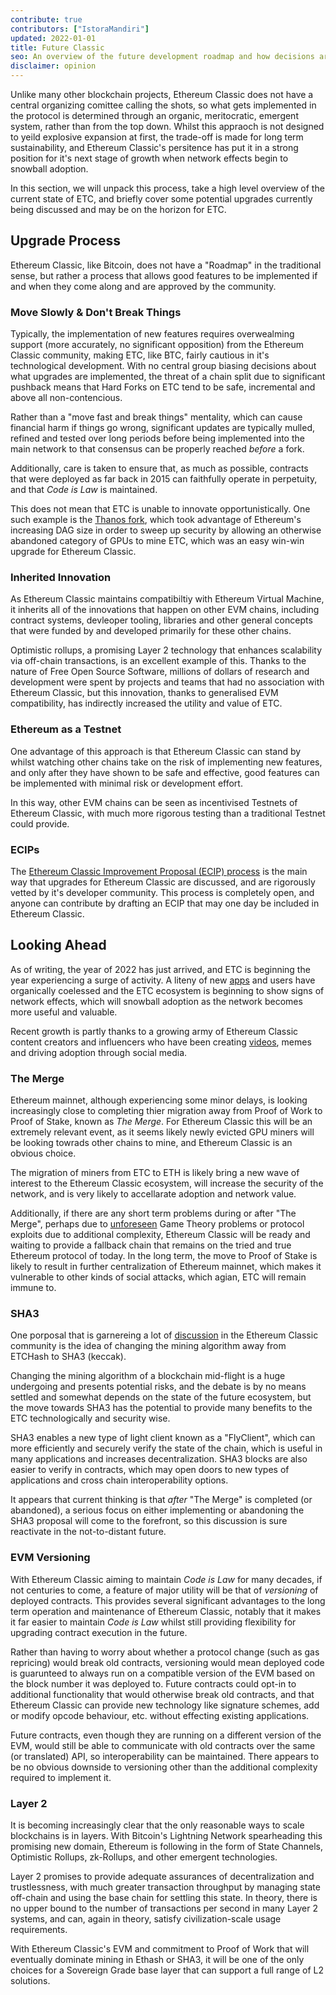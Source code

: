 ```yaml
---
contribute: true
contributors: ["IstoraMandiri"]
updated: 2022-01-01
title: Future Classic
seo: An overview of the future development roadmap and how decisions are made in the Ethereum Classic ecosystem, based on it's history, principles.
disclaimer: opinion
---
```


Unlike many other blockchain projects, Ethereum Classic does not have a central organizing comittee calling the shots, so what gets implemented in the protocol is determined through an organic, meritocratic, emergent system, rather than from the top down. Whilst this appraoch is not designed to yeild explosive expansion at first, the trade-off is made for long term sustainability, and Ethereum Classic's persitence has put it in a strong position for it's next stage of growth when network effects begin to snowball adoption.

In this section, we will unpack this process, take a high level overview of the current state of ETC, and briefly cover some potential upgrades currently being discussed and may be on the horizon for ETC.

## Upgrade Process

Ethereum Classic, like Bitcoin, does not have a "Roadmap" in the traditional sense, but rather a process that allows good features to be implemented if and when they come along and are approved by the community.

### Move Slowly & Don't Break Things

Typically, the implementation of new features requires overwealming support (more accurately, no significant opposition) from the Ethereum Classic community, making ETC, like BTC, fairly cautious in it's technological development. With no central group biasing decisions about what upgrades are implemented, the threat of a chain split due to significant pushback means that Hard Forks on ETC tend to be safe, incremental and above all non-contencious.

Rather than a "move fast and break things" mentality, which can cause financial harm if things go wrong, significant updates are typically mulled, refined and tested over long periods before being implemented into the main network to that consensus can be properly reached _before_ a fork.

Additionally, care is taken to ensure that, as much as possible, contracts that were deployed as far back in 2015 can faithfully operate in perpetuity, and that _Code is Law_ is maintained.

This does not mean that ETC is unable to innovate opportunistically. One such example is the [Thanos fork](/knowledge/forks#thanos), which took advantage of Ethereum's increasing DAG size in order to sweep up security by allowing an otherwise abandoned category of GPUs to mine ETC, which was an easy win-win upgrade for Ethereum Classic.

### Inherited Innovation

As Ethereum Classic maintains compatibiltiy with Ethereum Virtual Machine, it inherits all of the innovations that happen on other EVM chains, including contract systems, devleoper tooling, libraries and other general concepts that were funded by and developed primarily for these other chains.

Optimistic rollups, a promising Layer 2 technology that enhances scalability via off-chain transactions, is an excellent example of this. Thanks to the nature of Free Open Source Software, millions of dollars of research and development were spent by projects and teams that had no association with Ethereum Classic, but this innovation, thanks to generalised EVM compatibility, has indirectly increased the utility and value of ETC.

### Ethereum as a Testnet

One advantage of this approach is that Ethereum Classic can stand by whilst watching other chains take on the risk of implementing new features, and only after they have shown to be safe and effective, good features can be implemented with minimal risk or development effort.

In this way, other EVM chains can be seen as incentivised Testnets of Ethereum Classic, with much more rigorous testing than a traditional Testnet could provide.

### ECIPs

The [Ethereum Classic Improvement Proposal (ECIP) process](/development/ecips) is the main way that upgrades for Ethereum Classic are discussed, and are rigorously vetted by it's developer community. This process is completely open, and anyone can contribute by drafting an ECIP that may one day be included in Ethereum Classic.

## Looking Ahead

As of writing, the year of 2022 has just arrived, and ETC is beginning the year experiencing a surge of activity. A liteny of new [apps](/services/apps) and users have organically coelessed and the ETC ecosystem is beginning to show signs of network effects, which will snowball adoption as the network becomes more useful and valuable.

Recent growth is partly thanks to a growing army of Ethereum Classic content creators and influencers who have been creating [videos](/videos), memes and driving adoption through social media.

### The Merge

Ethereum mainnet, although experiencing some minor delays, is looking increasingly close to completing thier migration away from Proof of Work to Proof of Stake, known as _The Merge_. For Ethereum Classic this will be an extremely relevant event, as it seems likely newly evicted GPU miners will be looking towrads other chains to mine, and Ethereum Classic is an obvious choice.

The migration of miners from ETC to ETH is likely bring a new wave of interest to the Ethereum Classic ecosystem, will increase the security of the network, and is very likely to accellarate adoption and network value.

Additionally, if there are any short term problems during or after "The Merge", perhaps due to [unforeseen](/why-classic/decentralization) Game Theory problems or protocol exploits due to additional complexity, Ethereum Classic will be ready and waiting to provide a fallback chain that remains on the tried and true Ethereum protocol of today. In the long term, the move to Proof of Stake is likely to result in further centralization of Ethereum mainnet, which makes it vulnerable to other kinds of social attacks, which agian, ETC will remain immune to.

### SHA3

One porposal that is garnereing a lot of [discussion](https://etccooperative.org/posts/2020-12-03-why-keccak/) in the Ethereum Classic community is the idea of changing the mining algorithm away from ETCHash to SHA3 (keccak).

Changing the mining algorithm of a blockchain mid-flight is a huge undergoing and presents potential risks, and the debate is by no means settled and somewhat depends on the state of the future ecosystem, but the move towards SHA3 has the potential to provide many benefits to the ETC technologically and security wise.

SHA3 enables a new type of light client known as a "FlyClient", which can more efficiently and securely verify the state of the chain, which is useful in many applications and increases decentralization. SHA3 blocks are also easier to verify in contracts, which may open doors to new types of applications and cross chain interoperability options.

It appears that current thinking is that _after_ "The Merge" is completed (or abandoned), a serious focus on either implementing or abandoning the SHA3 proposal will come to the forefront, so this discussion is sure reactivate in the not-to-distant future.

### EVM Versioning

With Ethereum Classic aiming to maintain _Code is Law_ for many decades, if not centuries to come, a feature of major utility will be that of _versioning_ of deployed contracts. This provides several significant advantages to the long term operation and maintenance of Ethereum Classic, notably that it makes it far easier to maintain _Code is Law_ whilst still providing flexibility for upgrading contract execution in the future.

Rather than having to worry about whether a protocol change (such as gas repricing) would break old contracts, versioning would mean deployed code is guarunteed to always run on a compatible version of the EVM based on the block number it was deployed to. Future contracts could opt-in to additional functionality that would otherwise break old contracts, and that Ethereum Classic can provide new technology like signature schemes, add or modify opcode behaviour, etc. without effecting existing applications.

Future contracts, even though they are running on a different version of the EVM, would still be able to communicate with old contracts over the same (or translated) API, so interoperability can be maintained. There appears to be no obvious downside to versioning other than the additional complexity required to implement it.

### Layer 2

It is becoming increasingly clear that the only reasonable ways to scale blockchains is in layers. With Bitcoin's Lightning Network spearheading this promising new domain, Ethereum is following in the form of State Channels, Optimistic Rollups, zk-Rollups, and other emergent technologies.

Layer 2 promises to provide adequate assurances of decentralization and trustlessness, with much greater transaction throughput by managing state off-chain and using the base chain for settling this state. In theory, there is no upper bound to the number of transactions per second in many Layer 2 systems, and can, again in theory, satisfy civilization-scale usage requirements.

With Ethereum Classic's EVM and commitment to Proof of Work that will eventually dominate mining in Ethash or SHA3, it will be one of the only choices for a Sovereign Grade base layer that can support a full range of L2 solutions.
